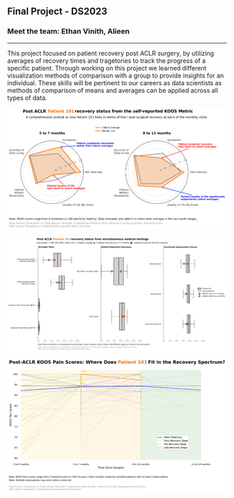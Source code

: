 ## Final Project - DS2023

### Meet the team: Ethan Vinith, Alieen

-----------------------------------------

This project focused on patient recovery post ACLR surgery, by utilizing averages of recovery times and tragetories to track the progress of a specific patient. Through working on this project we learned different visualization methods of comparison with a group to provide insights for an individual. These skills will be pertinent to our careers as data scientists as methods of comparison of means and averages can be applied across all types of data.

![Radar Graphs](Radar_small_multiples.png)

![BoxPlots](stacked_horizontal_boxplots.png)

![spaghetti graph](KOOS_Pain_Recovery_Trajectory_new.png)
